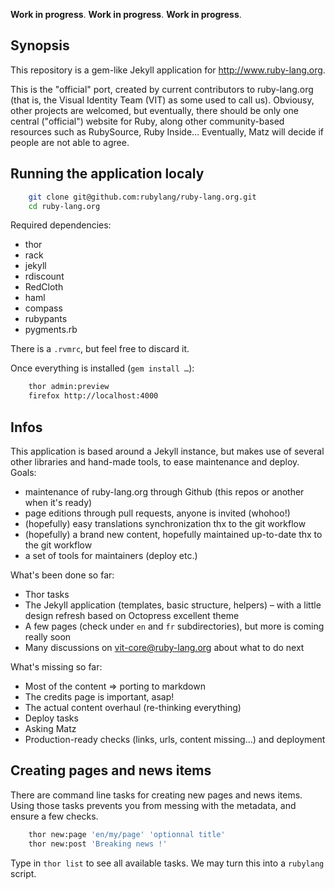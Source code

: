 **Work in progress**.
**Work in progress**.
**Work in progress**.

## Synopsis

This repository is a gem-like Jekyll application for http://www.ruby-lang.org.

This is the "official" port, created by current contributors to ruby-lang.org (that is, the Visual Identity Team (VIT) as some used to call us). Obviousy, other projects are welcomed, but eventually, there should be only one central ("official") website for Ruby, along other community-based resources such as RubySource, Ruby Inside… Eventually, Matz will decide if people are not able to agree.

## Running the application localy

``` bash
    git clone git@github.com:rubylang/ruby-lang.org.git
    cd ruby-lang.org
```

Required dependencies:

* thor
* rack
* jekyll
* rdiscount
* RedCloth
* haml
* compass
* rubypants
* pygments.rb

There is a `.rvmrc`, but feel free to discard it.

Once everything is installed (`gem install …`):

``` bash
    thor admin:preview
    firefox http://localhost:4000
```

## Infos

This application is based around a Jekyll instance, but makes use of several other libraries and hand-made tools, to ease maintenance and deploy.
Goals:

* maintenance of ruby-lang.org through Github (this repos or another when it's ready)
* page editions through pull requests, anyone is invited (whohoo!)
* (hopefully) easy translations synchronization thx to the git workflow
* (hopefully) a brand new content, hopefully maintained up-to-date thx to the git workflow
* a set of tools for maintainers (deploy etc.)

What's been done so far:

* Thor tasks
* The Jekyll application (templates, basic structure, helpers) – with a little design refresh based on Octopress excellent theme
* A few pages (check under `en` and `fr` subdirectories), but more is coming really soon
* Many discussions on vit-core@ruby-lang.org about what to do next

What's missing so far:

* Most of the content => porting to markdown
* The credits page is important, asap!
* The actual content overhaul (re-thinking everything)
* Deploy tasks
* Asking Matz
* Production-ready checks (links, urls, content missing…) and deployment

## Creating pages and news items

There are command line tasks for creating new pages and news items. Using those tasks prevents you from messing with the metadata, and ensure a few checks.

``` bash
    thor new:page 'en/my/page' 'optionnal title'
    thor new:post 'Breaking news !'
```

Type in `thor list` to see all available tasks. We may turn this into a `rubylang` script.
